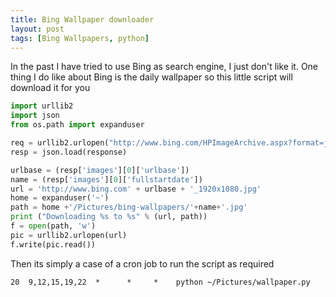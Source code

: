 ```yaml
---
title: Bing Wallpaper downloader
layout: post
tags: [Bing Wallpapers, python]
---
```

In the past I have tried to use Bing as search engine, I just don't like it. One thing I do like about Bing is the daily wallpaper so this little script will download it for you

```python
import urllib2
import json
from os.path import expanduser

req = urllib2.urlopen("http://www.bing.com/HPImageArchive.aspx?format=js&idx=0&n=1&mkt=en-US")
resp = json.load(response)

urlbase = (resp['images'][0]['urlbase'])
name = (resp['images'][0]['fullstartdate'])
url = 'http://www.bing.com' + urlbase + '_1920x1080.jpg'
home = expanduser('~')
path = home +'/Pictures/bing-wallpapers/'+name+'.jpg'
print ("Downloading %s to %s" % (url, path))
f = open(path, 'w')
pic = urllib2.urlopen(url)
f.write(pic.read())
```

Then its simply a case of a cron job to run the script as required

```
20  9,12,15,19,22  *      *     *    python ~/Pictures/wallpaper.py
```